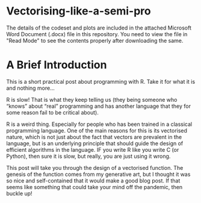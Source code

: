 # Vectorising-like-a-semi-pro

The details of the codeset and plots are included in the attached Microsoft Word Document (.docx) file in this repository. 
You need to view the file in "Read Mode" to see the contents properly after downloading the same.

A Brief Introduction
=====================



This is a short practical post about programming with R. Take it for what it
is and nothing more…

R is slow! That is what they keep telling us (they being someone who “knows”
about “real” programming and has another language that they for some reason fail
to be critical about).

R is a weird thing. Especially for people who has been trained in a classical
programming language. One of the main reasons for this is its vectorised nature,
which is not just about the fact that vectors are prevalent in the language, but
is an underlying principle that should guide the design of efficient algorithms
in the language. IF you write R like you write C (or Python), then sure it is
slow, but really, you are just using it wrong.

This post will take you through the design of a vectorised function. The genesis
of the function comes from my generative art, but I thought it was so nice and
self-contained that it would make a good blog post. If that seems like something
that could take your mind off the pandemic, then buckle up!
